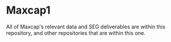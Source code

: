 # Maxcap1
All of Maxcap's relevant data and SEG deliverables are within this repository, and other repositories that are within this one.
